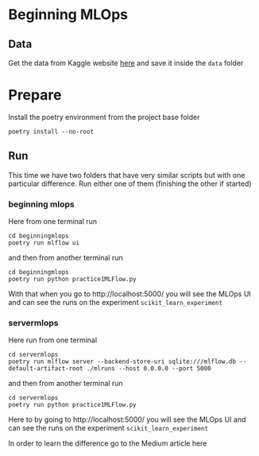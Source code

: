 #  Beginning MLOps

## Data

Get the data from Kaggle website [here](https://www.kaggle.com/datasets/mlg-ulb/creditcardfraud?resource=download) and save it inside the `data` folder

# Prepare

Install the poetry environment from the project base folder

```
poetry install --no-root
```


## Run

This time we have two folders that have very similar scripts but with one particular difference. Run either one of them (finishing the other if started)

### beginning mlops

Here from one terminal run 

```Shell
cd beginningmlops
poetry run mlflow ui
```

and then from another terminal run

```Shell
cd beginningmlops
poetry run python practice1MLFlow.py
```

With that when you go to http://localhost:5000/ you will see the MLOps UI and can see the runs on the experiment `scikit_learn_experiment`

### servermlops

Here run from one terminal

```Shell
cd servermlops
poetry run mlflow server --backend-store-uri sqlite:///mlflow.db --default-artifact-root ./mlruns --host 0.0.0.0 --port 5000
```
and then from another terminal run

```Shell
cd servermlops
poetry run python practice1MLFlow.py
```

Here to by going to http://localhost:5000/ you will see the MLOps UI and can see the runs on the experiment `scikit_learn_experiment`

In order to learn the difference go to the Medium article here